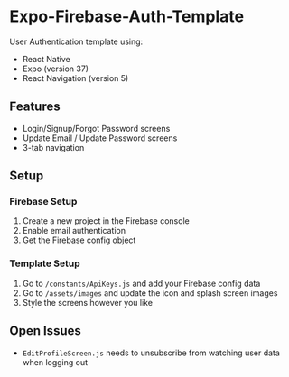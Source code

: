 # Expo-Firebase-Auth-Template
User Authentication template using:
* React Native
* Expo (version 37)
* React Navigation (version 5)

## Features
* Login/Signup/Forgot Password screens
* Update Email / Update Password screens
* 3-tab navigation

## Setup

### Firebase Setup
1. Create a new project in the Firebase console
2. Enable email authentication
3. Get the Firebase config object

### Template Setup
1. Go to `/constants/ApiKeys.js` and add your Firebase config data
2. Go to `/assets/images` and update the icon and splash screen images
3. Style the screens however you like

## Open Issues
* `EditProfileScreen.js` needs to unsubscribe from watching user data when logging out

